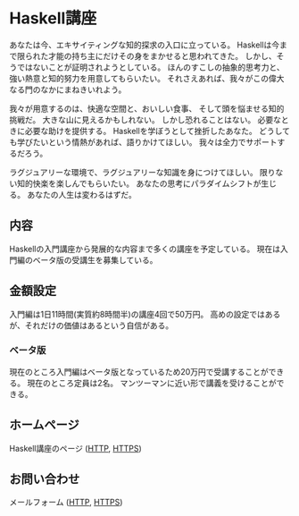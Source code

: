 Haskell講座
===========

あなたは今、エキサイティングな知的探求の入口に立っている。
Haskellは今まで限られた才能の持ち主にだけその身をまかせると思われてきた。
しかし、そうではないことが証明されようとしている。
ほんのすこしの抽象的思考力と、強い熱意と知的努力を用意してもらいたい。
それさえあれば、我々がこの偉大なる門のなかにまねきいれよう。

我々が用意するのは、快適な空間と、おいしい食事、
そして頭を悩ませる知的挑戦だ。
大きな山に見えるかもしれない。
しかし恐れることはない。
必要なときに必要な助けを提供する。
Haskellを学ぼうとして挫折したあなた。
どうしても学びたいという情熱があれば、語りかけてほしい。
我々は全力でサポートするだろう。

ラグジュアリーな環境で、ラグジュアリーな知識を身につけてほしい。
限りない知的快楽を楽しんでもらいたい。
あなたの思考にパラダイムシフトが生じる。
あなたの人生は変わるはずだ。

内容
----

Haskellの入門講座から発展的な内容まで多くの講座を予定している。
現在は入門編のベータ版の受講生を募集している。

金額設定
--------

入門編は1日11時間(実質約8時間半)の講座4回で50万円。
高めの設定ではあるが、それだけの価値はあるという自信がある。

### ベータ版

現在のところ入門編はベータ版となっているため20万円で受講することができる。
現在のところ定員は2名。
マンツーマンに近い形で講義を受けることができる。

ホームページ
------------

Haskell講座のページ
([HTTP](http://skami.iocikun.jp/haskell/lecture/),
[HTTPS](https://skami.iocikun.jp/haskell/lecture/))

お問い合わせ
------------

メールフォーム
([HTTP](http://skami.iocikun.jp/mailToMe.html),
[HTTPS](https://skami.iocikun.jp/mailToMe.html))
